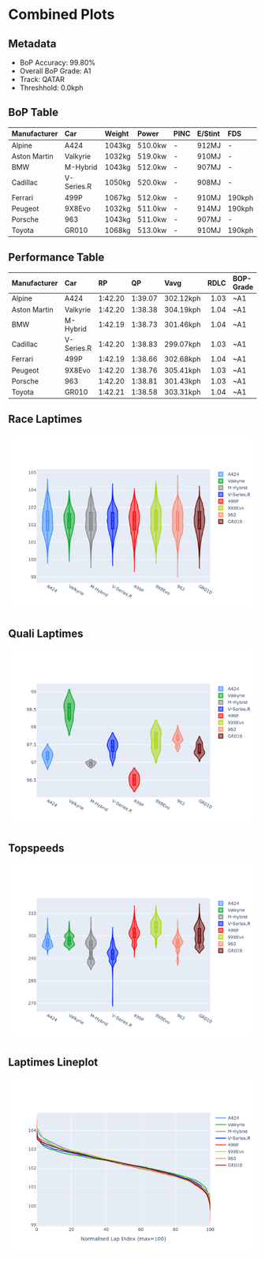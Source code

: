 # Combined Plots

## Metadata

- BoP Accuracy: 99.80%
- Overall BoP Grade: A1
- Track: QATAR
- Threshhold: 0.0kph

## BoP Table
| Manufacturer   | Car        | Weight   | Power   | PINC   | E/Stint   | FDS    |
|:---------------|:-----------|:---------|:--------|:-------|:----------|:-------|
| Alpine         | A424       | 1043kg   | 510.0kw | -      | 912MJ     | -      |
| Aston Martin   | Valkyrie   | 1032kg   | 519.0kw | -      | 910MJ     | -      |
| BMW            | M-Hybrid   | 1043kg   | 512.0kw | -      | 907MJ     | -      |
| Cadillac       | V-Series.R | 1050kg   | 520.0kw | -      | 908MJ     | -      |
| Ferrari        | 499P       | 1067kg   | 512.0kw | -      | 910MJ     | 190kph |
| Peugeot        | 9X8Evo     | 1032kg   | 511.0kw | -      | 914MJ     | 190kph |
| Porsche        | 963        | 1043kg   | 511.0kw | -      | 907MJ     | -      |
| Toyota         | GR010      | 1068kg   | 513.0kw | -      | 910MJ     | 190kph |

## Performance Table
| Manufacturer   | Car        | RP      | QP      | Vavg      |   RDLC | BOP-Grade   | Match   |
|:---------------|:-----------|:--------|:--------|:----------|-------:|:------------|:--------|
| Alpine         | A424       | 1:42.20 | 1:39.07 | 302.12kph |   1.03 | ~A1         | 99.62%  |
| Aston Martin   | Valkyrie   | 1:42.20 | 1:38.38 | 304.19kph |   1.04 | ~A1         | 100.00% |
| BMW            | M-Hybrid   | 1:42.19 | 1:38.73 | 301.46kph |   1.04 | ~A1         | 99.96%  |
| Cadillac       | V-Series.R | 1:42.20 | 1:38.83 | 299.07kph |   1.03 | ~A1         | 99.96%  |
| Ferrari        | 499P       | 1:42.19 | 1:38.66 | 302.68kph |   1.04 | ~A1         | 99.94%  |
| Peugeot        | 9X8Evo     | 1:42.20 | 1:38.76 | 305.41kph |   1.03 | ~A1         | 99.04%  |
| Porsche        | 963        | 1:42.20 | 1:38.81 | 301.43kph |   1.03 | ~A1         | 99.89%  |
| Toyota         | GR010      | 1:42.21 | 1:38.58 | 303.31kph |   1.04 | ~A1         | 99.97%  |

## Race Laptimes
![Race Laptimes](images/race_violin.png)

## Quali Laptimes
![Quali Laptimes](images/quali_violin.png)

## Topspeeds
![Topspeeds](images/topspeed_violin.png)

## Laptimes Lineplot
![Laptimes Lineplot](images/laptime_line.png)

